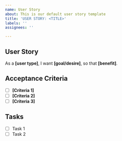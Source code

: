 ```yaml
---
name: User Story
about: This is our default user story template
title: 'USER STORY: <TITLE>'
labels: ''
assignees: ''

---
```


## User Story

As a **[user type]**, I want **[goal/desire]**, so that **[benefit]**.

## Acceptance Criteria
- [ ] **[Criteria 1]**
- [ ] **[Criteria 2]**
- [ ] **[Criteria 3]**

## Tasks
- [ ] Task 1
- [ ] Task 2
